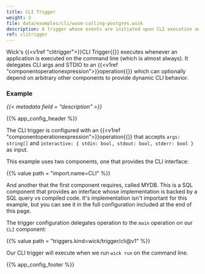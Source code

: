 ```yaml
---
title: CLI Trigger
weight: 3
file: data/examples/cli/wasm-calling-postgres.wick
description: A trigger whose events are initiated upon CLI execution and whose operations produce exit codes.
ref: clitrigger
---
```


Wick's {{<v1ref "clitrigger">}}CLI Trigger{{</v1ref>}} executes whenever an application is executed on the command line (which is almost always). It delegates CLI args and STDIO to an {{<v1ref "componentoperationexpression">}}operation{{</v1ref>}} which can optionally depend on arbitrary other components to provide dynamic CLI behavior.

### Example

*{{< metadata field = "description" >}}*

{{% app_config_header %}}

The CLI trigger is configured with an {{<v1ref "componentoperationexpression">}}operation{{</v1ref>}} that accepts `args: string[]` and `interactive: { stdin: bool, stdout: bool, stderr: bool }` as input.

This example uses two components, one that provides the CLI interface:

{{% value path = "import.name=CLI" %}}

And another that the first component requires, called MYDB. This is a SQL component that provides an interface whose implementation is backed by a SQL query vs compiled code. It's implementation isn't important for this example, but you can see it in the full configuration included at the end of this page.

The trigger configuration delegates operation to the `main` operation on our `CLI` component:

{{% value path = "triggers.kind=wick/trigger/cli@v1"  %}}

Our CLI trigger will execute when we run `wick run` on the command line.

{{% app_config_footer %}}